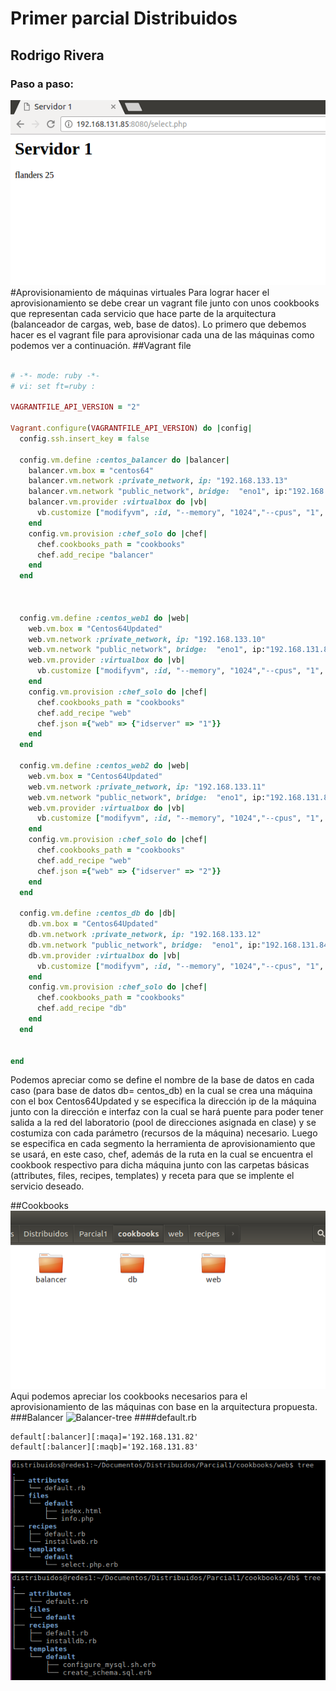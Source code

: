 # Primer parcial Distribuidos
## Rodrigo Rivera


### Paso a paso:

![Server 1 Image](images/server1.png)
#Aprovisionamiento de máquinas virtuales
Para lograr hacer el aprovisionamiento se debe crear un vagrant file junto con unos cookbooks que representan cada servicio que hace parte de la arquitectura (balanceador de cargas, web, base de datos).
Lo primero que debemos hacer es el vagrant file para aprovisionar cada una de las máquinas como podemos ver a continuación.
##Vagrant file

```ruby

# -*- mode: ruby -*-
# vi: set ft=ruby :

VAGRANTFILE_API_VERSION = "2"

Vagrant.configure(VAGRANTFILE_API_VERSION) do |config|
  config.ssh.insert_key = false

  config.vm.define :centos_balancer do |balancer|
    balancer.vm.box = "centos64"
    balancer.vm.network :private_network, ip: "192.168.133.13"
    balancer.vm.network "public_network", bridge:  "eno1", ip:"192.168.131.85"
    balancer.vm.provider :virtualbox do |vb|
      vb.customize ["modifyvm", :id, "--memory", "1024","--cpus", "1", "--name", "centos_balancer"]
    end
    config.vm.provision :chef_solo do |chef|
      chef.cookbooks_path = "cookbooks"
      chef.add_recipe "balancer"
    end
  end

 

  config.vm.define :centos_web1 do |web|
    web.vm.box = "Centos64Updated"
    web.vm.network :private_network, ip: "192.168.133.10"
    web.vm.network "public_network", bridge:  "eno1", ip:"192.168.131.82"
    web.vm.provider :virtualbox do |vb|
      vb.customize ["modifyvm", :id, "--memory", "1024","--cpus", "1", "--name", "centos-web1" ]
    end
    config.vm.provision :chef_solo do |chef|
      chef.cookbooks_path = "cookbooks"
      chef.add_recipe "web"
      chef.json ={"web" => {"idserver" => "1"}} 
    end
  end

  config.vm.define :centos_web2 do |web|
    web.vm.box = "Centos64Updated"
    web.vm.network :private_network, ip: "192.168.133.11"
    web.vm.network "public_network", bridge:  "eno1", ip:"192.168.131.83"
    web.vm.provider :virtualbox do |vb|
      vb.customize ["modifyvm", :id, "--memory", "1024","--cpus", "1", "--name", "centos-web2" ]
    end
    config.vm.provision :chef_solo do |chef|
      chef.cookbooks_path = "cookbooks"
      chef.add_recipe "web"
      chef.json ={"web" => {"idserver" => "2"}} 
    end
  end

  config.vm.define :centos_db do |db|
    db.vm.box = "Centos64Updated"
    db.vm.network :private_network, ip: "192.168.133.12"
    db.vm.network "public_network", bridge:  "eno1", ip:"192.168.131.84"
    db.vm.provider :virtualbox do |vb|
      vb.customize ["modifyvm", :id, "--memory", "1024","--cpus", "1", "--name", "centos-db" ]
    end
    config.vm.provision :chef_solo do |chef|
      chef.cookbooks_path = "cookbooks"
      chef.add_recipe "db"
    end
  end
 

end
```

Podemos apreciar como se define el nombre de la base de datos en cada caso (para base de datos db= centos_db) en la cual se crea una máquina con el box Centos64Updated y se especifica la dirección ip de la máquina junto con la dirección e interfaz con la cual se hará puente para poder tener salida a la red del laboratorio (pool de direcciones asignada en clase) y se costumiza con cada parámetro (recursos de la máquina) necesario. Luego se especifica en cada segmento la herramienta de aprovisionamiento que se usará, en este caso, chef, además de la ruta en la cual se encuentra el cookbook respectivo para dicha máquina junto con las carpetas básicas (attributes, files, recipes, templates) y receta para que se implente el servicio deseado.

##Cookbooks
![Cookbooks parcial](images/cookbooks.png)
Aqui podemos apreciar los cookbooks necesarios para el aprovisionamiento de las máquinas con base en la arquitectura propuesta.
###Balancer
![Balancer-tree](images/balancer-tree.png)
####default.rb
```
default[:balancer][:maqa]='192.168.131.82'
default[:balancer][:maqb]='192.168.131.83'
```

![Web-tree](images/web-tree.png)
![Db-tree](images/db-tree.png)

